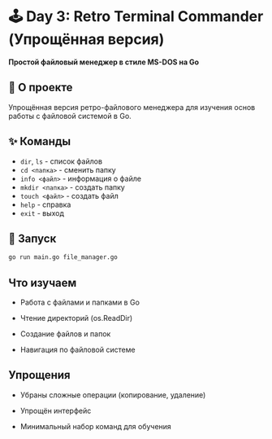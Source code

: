 # 🕹️ Day 3: Retro Terminal Commander (Упрощённая версия)

**Простой файловый менеджер в стиле MS-DOS на Go**

## 🎯 О проекте

Упрощённая версия ретро-файлового менеджера для изучения основ работы с файловой системой в Go.

## ✨ Команды

- `dir`, `ls` - список файлов
- `cd <папка>` - сменить папку
- `info <файл>` - информация о файле
- `mkdir <папка>` - создать папку
- `touch <файл>` - создать файл
- `help` - справка
- `exit` - выход

## 🚀 Запуск

```bash
go run main.go file_manager.go
```

## Что изучаем

 - Работа с файлами и папками в Go

 - Чтение директорий (os.ReadDir)

 - Создание файлов и папок

 - Навигация по файловой системе

## Упрощения

 - Убраны сложные операции (копирование, удаление)

 - Упрощён интерфейс

 - Минимальный набор команд для обучения
